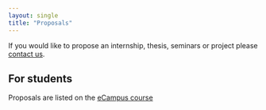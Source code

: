 ```yaml
---
layout: single
title: "Proposals"
---
```


If you would like to propose an internship, thesis, seminars or project please
[contact us](/index#contacts).

<!-- at [master2rec-atsi.sciences AT universite-paris-saclay.fr](email:master2rec-atsi.sciences@universite-paris-saclay.fr). -->

## For students

Proposals are listed on the [eCampus course](https://ecampus.paris-saclay.fr/course/view.php?id=122064&section=1)
